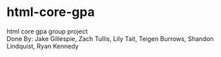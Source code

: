 # html-core-gpa
html core gpa group project <br>
Done By: Jake Gillespie, Zach Tullis, Lily Tait, Teigen Burrows, Shandon Lindquist, Ryan Kennedy
